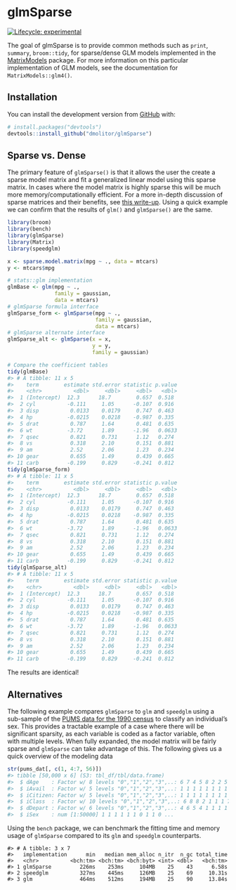 
<!-- README.md is generated from README.Rmd. Please edit that file -->

# glmSparse

<!-- badges: start -->

[![Lifecycle:
experimental](https://img.shields.io/badge/lifecycle-experimental-orange.svg)](https://lifecycle.r-lib.org/articles/stages.html#experimental)
<!-- badges: end -->

The goal of glmSparse is to provide common methods such as `print`,
`summary`, `broom::tidy`, for sparse/dense GLM models implemented in the
[MatrixModels](https://cran.r-project.org/web/packages/MatrixModels/index.html)
package. For more information on this particular implementation of GLM
models, see the documentation for `MatrixModels::glm4()`.

## Installation

You can install the development version from
[GitHub](https://github.com/) with:

``` r
# install.packages("devtools")
devtools::install_github("dmolitor/glmSparse")
```

## Sparse vs. Dense

The primary feature of `glmSparse()` is that it allows the user the
create a sparse model matrix and fit a generalized linear model using
this sparse matrix. In cases where the model matrix is highly sparse
this will be much more memory/computationally efficient. For a more
in-depth discussion of sparse matrices and their benefits, see [this
write-up](https://cran.r-project.org/web/packages/Matrix/vignettes/sparseModels.pdf).
Using a quick example we can confirm that the results of `glm()` and
`glmSparse()` are the same.

``` r
library(broom)
library(bench)
library(glmSparse)
library(Matrix)
library(speedglm)

x <- sparse.model.matrix(mpg ~ ., data = mtcars)
y <- mtcars$mpg

# stats::glm implementation
glmBase <- glm(mpg ~ ., 
               family = gaussian, 
               data = mtcars)
# glmSparse formula interface
glmSparse_form <- glmSparse(mpg ~ .,
                            family = gaussian,
                            data = mtcars)
# glmSparse alternate interface
glmSparse_alt <- glmSparse(x = x,
                           y = y,
                           family = gaussian)

# Compare the coefficient tables
tidy(glmBase)
#> # A tibble: 11 x 5
#>    term        estimate std.error statistic p.value
#>    <chr>          <dbl>     <dbl>     <dbl>   <dbl>
#>  1 (Intercept)  12.3      18.7        0.657  0.518 
#>  2 cyl          -0.111     1.05      -0.107  0.916 
#>  3 disp          0.0133    0.0179     0.747  0.463 
#>  4 hp           -0.0215    0.0218    -0.987  0.335 
#>  5 drat          0.787     1.64       0.481  0.635 
#>  6 wt           -3.72      1.89      -1.96   0.0633
#>  7 qsec          0.821     0.731      1.12   0.274 
#>  8 vs            0.318     2.10       0.151  0.881 
#>  9 am            2.52      2.06       1.23   0.234 
#> 10 gear          0.655     1.49       0.439  0.665 
#> 11 carb         -0.199     0.829     -0.241  0.812
tidy(glmSparse_form)
#> # A tibble: 11 x 5
#>    term        estimate std.error statistic p.value
#>    <chr>          <dbl>     <dbl>     <dbl>   <dbl>
#>  1 (Intercept)  12.3      18.7        0.657  0.518 
#>  2 cyl          -0.111     1.05      -0.107  0.916 
#>  3 disp          0.0133    0.0179     0.747  0.463 
#>  4 hp           -0.0215    0.0218    -0.987  0.335 
#>  5 drat          0.787     1.64       0.481  0.635 
#>  6 wt           -3.72      1.89      -1.96   0.0633
#>  7 qsec          0.821     0.731      1.12   0.274 
#>  8 vs            0.318     2.10       0.151  0.881 
#>  9 am            2.52      2.06       1.23   0.234 
#> 10 gear          0.655     1.49       0.439  0.665 
#> 11 carb         -0.199     0.829     -0.241  0.812
tidy(glmSparse_alt)
#> # A tibble: 11 x 5
#>    term        estimate std.error statistic p.value
#>    <chr>          <dbl>     <dbl>     <dbl>   <dbl>
#>  1 (Intercept)  12.3      18.7        0.657  0.518 
#>  2 cyl          -0.111     1.05      -0.107  0.916 
#>  3 disp          0.0133    0.0179     0.747  0.463 
#>  4 hp           -0.0215    0.0218    -0.987  0.335 
#>  5 drat          0.787     1.64       0.481  0.635 
#>  6 wt           -3.72      1.89      -1.96   0.0633
#>  7 qsec          0.821     0.731      1.12   0.274 
#>  8 vs            0.318     2.10       0.151  0.881 
#>  9 am            2.52      2.06       1.23   0.234 
#> 10 gear          0.655     1.49       0.439  0.665 
#> 11 carb         -0.199     0.829     -0.241  0.812
```

The results are identical!

## Alternatives

The following example compares `glmSparse` to `glm` and `speedglm` using
a sub-sample of the [PUMS data for the 1990
census](https://www.census.gov/data/datasets/1990/dec/pums.html) to
classify an individual’s sex. This provides a tractable example of a
case where there will be significant sparsity, as each variable is coded
as a factor variable, often with multiple levels. When fully expanded,
the model matrix will be fairly sparse and `glmSparse` can take
advantage of this. The following gives us a quick overview of the
modeling data

``` r
str(pums_dat[, c(1, 4:7, 56)])
#> tibble [50,000 x 6] (S3: tbl_df/tbl/data.frame)
#>  $ dAge    : Factor w/ 8 levels "0","1","2","3",..: 6 7 4 5 8 2 2 5 7 4 ...
#>  $ iAvail  : Factor w/ 5 levels "0","1","2","3",..: 1 1 1 1 1 1 1 1 1 1 ...
#>  $ iCitizen: Factor w/ 5 levels "0","1","2","3",..: 1 1 1 1 1 1 1 1 1 1 ...
#>  $ iClass  : Factor w/ 10 levels "0","1","2","3",..: 6 8 8 2 1 1 1 7 2 2 ...
#>  $ dDepart : Factor w/ 6 levels "0","1","2","3",..: 4 6 5 4 1 1 1 1 1 1 ...
#>  $ iSex    : num [1:50000] 1 1 1 1 1 1 0 1 1 0 ...
```

Using the `bench` package, we can benchmark the fitting time and memory
usage of `glmSparse` compared to its `glm` and `speedglm` counterparts.

    #> # A tibble: 3 x 7
    #>   implementation      min   median mem_alloc n_itr  n_gc total_time
    #>   <chr>          <bch:tm> <bch:tm> <bch:byt> <int> <dbl>   <bch:tm>
    #> 1 glmSparse         226ms    253ms     104MB    25    43      6.58s
    #> 2 speedglm          327ms    445ms     126MB    25    69     10.31s
    #> 3 glm               464ms    512ms     194MB    25    90     13.84s

